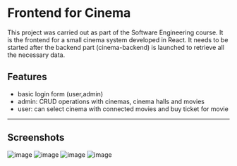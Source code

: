 # Frontend for Cinema
This project was carried out as part of the Software Engineering course. It is the frontend for a small cinema system developed in React. It needs to be started after the backend part (cinema-backend) is launched to retrieve all the necessary data.

## **Features**
- basic login form (user,admin)
- admin: CRUD operations with cinemas, cinema halls and movies
- user: can select cinema with connected movies and buy ticket for movie
---
## **Screenshots**
![image](https://github.com/user-attachments/assets/5cd7533f-7198-4125-8425-e2b94273154a)
![image](https://github.com/user-attachments/assets/0bac881b-ade9-4f31-a6a7-a05a5db1fb65)
![image](https://github.com/user-attachments/assets/06ba66be-d789-4e21-aa41-8a9bc978c0fc)
![image](https://github.com/user-attachments/assets/6c9bfdd4-e94b-4b28-a54d-874f2e4feece)



